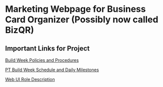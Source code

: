 # Marketing Webpage for Business Card Organizer (Possibly now called BizQR)

## Important Links for Project

[Build Week Policies and Procedures](https://www.notion.so/Policies-and-Procedures-9e44063f53f14df79ee73ebeec6b6fc2 "Build Week Rules")

[PT Build Week Schedule and Daily Milestones](https://www.notion.so/PT-Build-Week-Schedule-and-Daily-Milestones-7bb9cf123be140fe98468e2bd70c1026 "Schedule and Daily Milestones")

[Web UI Role Description](https://www.notion.so/Web-User-Interface-Developer-Role-9978e2084bcc45a7a182638acf38b956 "Web UI Dev Role Description")
